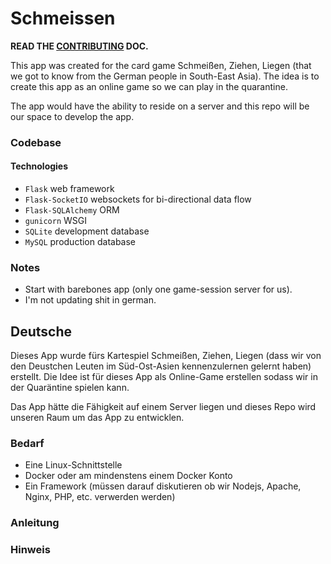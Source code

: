 # Schmeissen

__READ THE [CONTRIBUTING](docs/CONTRIBUTING.md) DOC.__

This app was created for the card game Schmeißen, Ziehen, Liegen (that we got 
to know from the German people in South-East Asia). The idea is to create this 
app as an online game so we can play in the quarantine.

The app would have the ability to reside on a server and this repo will be our 
space to develop the app.

### Codebase

#### Technologies

-   ```Flask``` web framework
-   ```Flask-SocketIO``` websockets for bi-directional data flow
-   ```Flask-SQLAlchemy``` ORM
-   ```gunicorn``` WSGI
-   ```SQLite``` development database
-   ```MySQL``` production database

### Notes

-   Start with barebones app (only one game-session server for us).
-   I'm not updating shit in german.

## Deutsche

Dieses App wurde fürs Kartespiel Schmeißen, Ziehen, Liegen (dass wir von den 
Deustchen Leuten im Süd-Ost-Asien kennenzulernen gelernt haben) erstellt. Die 
Idee ist für dieses App als Online-Game erstellen sodass wir in der Quaräntine 
spielen kann.

Das App hätte die Fähigkeit auf einem Server liegen und dieses Repo wird 
unseren Raum um das App zu entwicklen.

### Bedarf

-   Eine Linux-Schnittstelle
-   Docker oder am mindenstens einem Docker Konto
-   Ein Framework (müssen darauf diskutieren ob wir Nodejs, Apache, Nginx, PHP, etc. verwerden werden)


### Anleitung

### Hinweis
